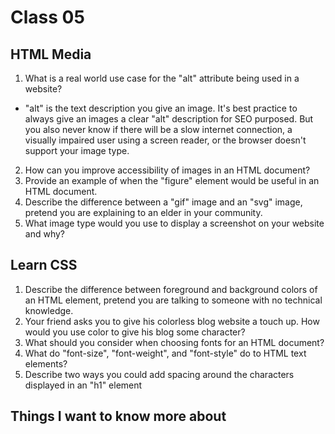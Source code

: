 # Class 05

## HTML Media

1. What is a real world use case for the "alt" attribute being used in a website?
  - "alt" is the text description you give an image. It's best practice to always give an images a clear "alt" description for SEO purposed. But you also never know if there will be a slow internet connection, a visually impaired user using a screen reader, or the browser doesn't support your image type.
  
2. How can you improve accessibility of images in an HTML document?
3. Provide an example of when the "figure" element would be useful in an HTML document.
4. Describe the difference between a "gif" image and an "svg" image, pretend you are explaining to an elder in your community.
5. What image type would you use to display a screenshot on your website and why?

## Learn CSS

1. Describe the difference between foreground and background colors of an HTML element, pretend you are talking to someone with no technical knowledge.
2. Your friend asks you to give his colorless blog website a touch up. How would you use color to give his blog some character?
3. What should you consider when choosing fonts for an HTML document?
4. What do "font-size", "font-weight", and "font-style" do to HTML text elements?
5. Describe two ways you could add spacing around the characters displayed in an "h1" element

## Things I want to know more about
